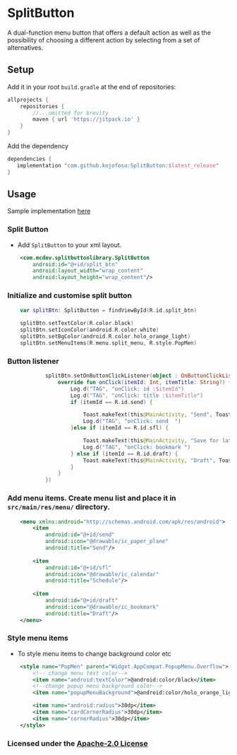 # SplitButton
 A dual-function menu button that offers a default action as well as the possibility of choosing a different action by selecting from a set of alternatives.


## Setup

Add it in your root `build.gradle` at the end of repositories:

```groovy
allprojects {
    repositories {
        //...omitted for brevity
        maven { url 'https://jitpack.io' }
    }
}
```



Add the dependency

```groovy
dependencies {
   implementation "com.github.kojofosu:SplitButton:$latest_release"
}
```

## Usage
Sample implementation [here](app/)

### Split Button
- Add `SplitButton` to your xml layout.

```xml
    <com.mcdev.splitbuttonlibrary.SplitButton
        android:id="@+id/split_btn"
        android:layout_width="wrap_content"
        android:layout_height="wrap_content"/>
```

### Initialize and customise split button

```kotlin
    var splitBtn: SplitButton = findViewById(R.id.split_btn)
    
    splitBtn.setTextColor(R.color.black)
    splitBtn.setIconColor(android.R.color.white)
    splitBtn.setBgColor(android.R.color.holo_orange_light)
    splitBtn.setMenuItems(R.menu.split_menu, R.style.PopMen)
```

### Button listener
```kotlin
            splitBtn.setOnButtonClickListener(object : OnButtonClickListener {
                override fun onClick(itemId: Int, itemTitle: String?) {
                    Log.d("TAG", "onClick: id :$itemId")
                    Log.d("TAG", "onClick: title :$itemTitle")
                    if (itemId == R.id.send) {

                        Toast.makeText(this@MainActivity, "Send", Toast.LENGTH_SHORT).show()
                        Log.d("TAG", "onClick: send  ")
                    }else if (itemId == R.id.sfl) {

                        Toast.makeText(this@MainActivity, "Save for later", Toast.LENGTH_SHORT).show()
                        Log.d("TAG", "onClick: bookmark ")
                    } else if (itemId == R.id.draft) {
                        Toast.makeText(this@MainActivity, "Draft", Toast.LENGTH_SHORT).show()
                    }
                }
            })
```

### Add menu items. Create menu list and place it in `src/main/res/menu/` directory.
```xml
    <menu xmlns:android="http://schemas.android.com/apk/res/android">
        <item
            android:id="@+id/send"
            android:icon="@drawable/ic_paper_plane"
            android:title="Send"/>
    
        <item
            android:id="@+id/sfl"
            android:icon="@drawable/ic_calendar"
            android:title="Schedule"/>
    
        <item
            android:id="@+id/draft"
            android:icon="@drawable/ic_bookmark"
            android:title="Draft"/>
    </menu>
```

### Style menu items
- To style menu items to change background color etc
```xml
    <style name="PopMen" parent="Widget.AppCompat.PopupMenu.Overflow">
        <!-- change menu text color-->
        <item name="android:textColor">@android:color/black</item> 
        <!--change popup menu background color-->
        <item name="popupMenuBackground">@android:color/holo_orange_light</item>

        <item name="android:radius">30dp</item>
        <item name="cardCornerRadius">30dp</item>
        <item name="cornerRadius">30dp</item>
    </style>
```

### Licensed under the [Apache-2.0 License](LICENSE)

